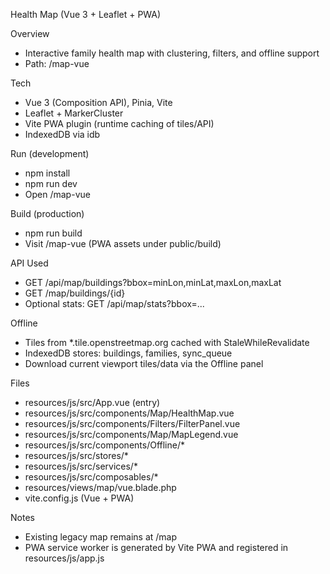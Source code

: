 Health Map (Vue 3 + Leaflet + PWA)

Overview
- Interactive family health map with clustering, filters, and offline support
- Path: /map-vue

Tech
- Vue 3 (Composition API), Pinia, Vite
- Leaflet + MarkerCluster
- Vite PWA plugin (runtime caching of tiles/API)
- IndexedDB via idb

Run (development)
- npm install
- npm run dev
- Open /map-vue

Build (production)
- npm run build
- Visit /map-vue (PWA assets under public/build)

API Used
- GET /api/map/buildings?bbox=minLon,minLat,maxLon,maxLat
- GET /map/buildings/{id}
- Optional stats: GET /api/map/stats?bbox=...

Offline
- Tiles from *.tile.openstreetmap.org cached with StaleWhileRevalidate
- IndexedDB stores: buildings, families, sync_queue
- Download current viewport tiles/data via the Offline panel

Files
- resources/js/src/App.vue (entry)
- resources/js/src/components/Map/HealthMap.vue
- resources/js/src/components/Filters/FilterPanel.vue
- resources/js/src/components/Map/MapLegend.vue
- resources/js/src/components/Offline/*
- resources/js/src/stores/*
- resources/js/src/services/*
- resources/js/src/composables/*
- resources/views/map/vue.blade.php
- vite.config.js (Vue + PWA)

Notes
- Existing legacy map remains at /map
- PWA service worker is generated by Vite PWA and registered in resources/js/app.js
